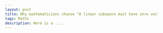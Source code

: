 ```yaml
---
layout: post
title: Why mathematicians choose "A linear subspace must have zero vector" as one of the condition of a linear subspace but not "A linear subspace must be nonempty" ?
tags: Maths
description: Here is a ....
---
```

